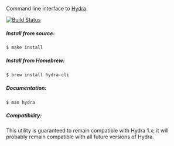 Command line interface to [Hydra](https://github.com/sdegutis/hydra).

[![Build Status](https://travis-ci.org/sdegutis/hydra-cli.svg?branch=master)](https://travis-ci.org/sdegutis/hydra-cli)

##### Install from source:

~~~bash
$ make install
~~~

##### Install from Homebrew:

~~~bash
$ brew install hydra-cli
~~~

##### Documentation:

~~~bash
$ man hydra
~~~

##### Compatibility:

This utility is guaranteed to remain compatible with Hydra 1.x; it
will probably remain compatible with all future versions of Hydra.
